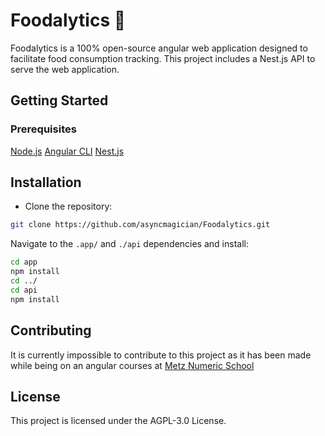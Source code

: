 # Foodalytics 🥦

Foodalytics is a 100% open-source angular web application designed to facilitate food consumption tracking. This project includes a Nest.js API to serve the web application.

## Getting Started
###  Prerequisites
[Node.js](https://nodejs.org/en)
[Angular CLI](https://angular.io/cli)
[Nest.js](https://nestjs.com/nos)

## Installation
- Clone the repository:
```bash
git clone https://github.com/asyncmagician/Foodalytics.git
```

Navigate to the `.app/` and `./api` dependencies and install:
```bash
cd app
npm install
cd ../
cd api
npm install
```

## Contributing
It is currently impossible to contribute to this project as it has been made while being on an angular courses at [Metz Numeric School](https://metznumericschool.fr) 

## License
This project is licensed under the AGPL-3.0 License.